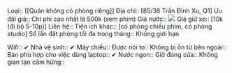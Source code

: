 Loại:: [[Quán không có phòng riêng]]
Địa chỉ:: [85/38 Trần Đình Xu, Q1]
Ưu đãi giá:: Chi phí cao nhất là 500k (xem phim)
Giá nước:: ![](https://lh4.googleusercontent.com/5Dx_RLMI5g5iGZGZBRYbQDbdwvaCvqjMuGzIrglajUtiUFaQSNhJoA0c1lYw_tXSKNJYeoofMpUER4DlHE7OoHYYuEUwu651eK3aOLtZclTkJuhNQu1tBvMdfz73Z1sSkdglPrmVk0tAkLrFM4H5dH8JH2u0baJoxLl_3-QLWVlY8OCcNAOlsznyG75_-n8fi7L3fw)
Giá giữ xe:: [10k (đi bộ 5-10p)]
Liên hệ:: 
Tiện ích khác:: [có phòng chiếu phim, có phòng studio]
Số lần đặt phòng tối đa trong tháng:: Không giới hạn

Wifi:: ✔
Nhà vệ sinh:: ✔
Máy chiếu:: 
Được nói to:: 
Không bị ồn từ bên ngoài:: 
Bàn phù hợp cho việc dùng laptop:: ✔
Nước ngon:: 
Giờ đóng cửa:: 
Không gian tạo cảm hứng:: 